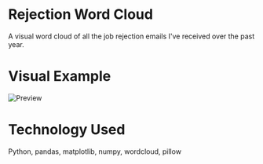 # Rejection Word Cloud
A visual word cloud of all the job rejection emails I've received over the past year.

# Visual Example

![Preview](https://raw.githubusercontent.com/sethpoly/rejection-wordcloud/master/assets/reject_wordcloud.PNG) 

# Technology Used
Python, pandas, matplotlib, numpy, wordcloud, pillow
